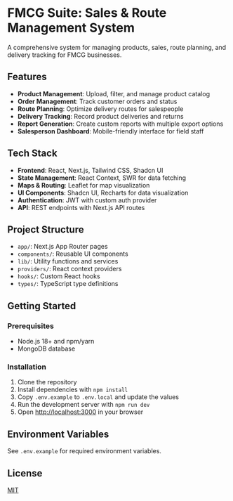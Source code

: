 # FMCG Suite: Sales & Route Management System

A comprehensive system for managing products, sales, route planning, and delivery tracking for FMCG businesses.

## Features

- **Product Management**: Upload, filter, and manage product catalog
- **Order Management**: Track customer orders and status
- **Route Planning**: Optimize delivery routes for salespeople
- **Delivery Tracking**: Record product deliveries and returns
- **Report Generation**: Create custom reports with multiple export options
- **Salesperson Dashboard**: Mobile-friendly interface for field staff

## Tech Stack

- **Frontend**: React, Next.js, Tailwind CSS, Shadcn UI
- **State Management**: React Context, SWR for data fetching
- **Maps & Routing**: Leaflet for map visualization
- **UI Components**: Shadcn UI, Recharts for data visualization
- **Authentication**: JWT with custom auth provider
- **API**: REST endpoints with Next.js API routes

## Project Structure

- `app/`: Next.js App Router pages
- `components/`: Reusable UI components
- `lib/`: Utility functions and services
- `providers/`: React context providers
- `hooks/`: Custom React hooks
- `types/`: TypeScript type definitions

## Getting Started

### Prerequisites

- Node.js 18+ and npm/yarn
- MongoDB database

### Installation

1. Clone the repository
2. Install dependencies with `npm install`
3. Copy `.env.example` to `.env.local` and update the values
4. Run the development server with `npm run dev`
5. Open [http://localhost:3000](http://localhost:3000) in your browser

## Environment Variables

See `.env.example` for required environment variables.

## License

[MIT](https://choosealicense.com/licenses/mit/)

